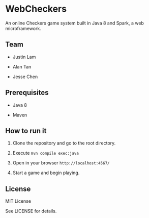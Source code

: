 # WebCheckers

An online Checkers game system built in Java 8 and Spark, a web
microframework.


## Team

- Justin Lam

- Alan Tan

- Jesse Chen


## Prerequisites

- Java 8

- Maven


## How to run it

1. Clone the repository and go to the root directory.

2. Execute `mvn compile exec:java`

3. Open in your browser `http://localhost:4567/`

4. Start a game and begin playing.


## License

MIT License

See LICENSE for details.
